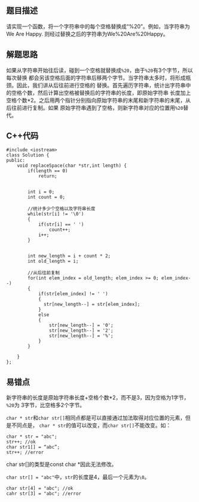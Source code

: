 ## 题目描述

请实现一个函数，将一个字符串中的每个空格替换成“%20”。例如，当字符串为We Are Happy.
则经过替换之后的字符串为We%20Are%20Happy。

## 解题思路
如果从字符串开始往后读，碰到一个空格就替换成```%20```，由于```%20```有3个字节，所以每次替换
都会另该空格后面的字符串后移两个字节。当字符串太多时，将形成瓶颈。因此，我们讲从后往前进行空格的
替换。首先遍历字符串，统计出字符串中的空格个数，然后计算出空格被替换后的字符串的长度，即原始字符串
长度加上空格个数*2。之后用两个指针分别指向原始字符串的末尾和新字符串的末尾，从后往前进行复制。如果
原始字符串遇到了空格，则新字符串对应的位置用```%20```替代。


## C++代码
```
#include <iostream>
class Solution {
public:
	void replaceSpace(char *str,int length) {
        if(length == 0)
            return;
        

        int i = 0;
        int count = 0;

        //统计多少个空格以及字符串长度
        while(str[i] != '\0')
        {
            if(str[i] == ' ')
                count++;
            i++;
        }

        
        int new_length = i + count * 2;
        int old_length = i;

        //从后往前复制
        for(int elem_index = old_length; elem_index >= 0; elem_index--)
        {
            if(str[elem_index] != ' ')
            {
              str[new_length--] = str[elem_index];
            }
            else
            {
                str[new_length--] = '0';
                str[new_length--] = '2';
                str[new_length--] = '%';
            }
        }

	}
};
```

## 易错点
新字符串的长度是原始字符串长度+空格个数*2，而不是3，因为空格为1字节，```%20```为
3字节，比空格多2个字节。

```char * str```和```char str[]```相同点都是可以直接通过加法取得对应位置的元素，但是不同点是，
```char * str```的值可以改变，而```char str[]```不能改变。如：
```
char * str = "abc";
str++; //ok
char str1[] = “abc”;
str++; //error
```
char str[]的类型是const char *因此无法修改。

```char str[] = "abc"```中，```str```的长度是4，最后一个元素为```\0```。
```
char str[4] = "abc"; //ok
cahr str[3] = "abc"; //error
```